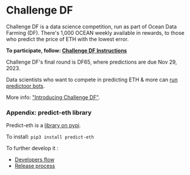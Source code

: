 # Challenge DF

Challenge DF is a data science competition, run as part of Ocean Data Farming (DF). There's 1,000 OCEAN weekly available in rewards, to those who predict the price of ETH with the lowest error.

**To participate, follow: [Challenge DF Instructions](challenges/challenge-df.md)**

Challenge DF's final round is DF65, where predictions are due Nov 29, 2023.

Data scientists who want to compete in predicting ETH & more can [run predictoor bots](https://github.com/oceanprotocol/pdr-backend/blob/main/READMEs/predictoor.md).

More info: ["Introducing Challenge DF"](https://blog.oceanprotocol.com/introducing-challenge-data-farming-378bba28fc97).

### Appendix: predict-eth library

Predict-eth is a [library on pypi](https://pypi.org/project/predict-eth/).

To install: `pip3 install predict-eth`

To further develop it :
- [Developers flow](developers.md)
- [Release process](release-process.md)
